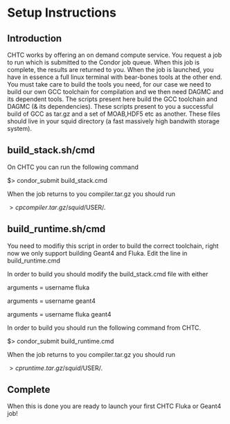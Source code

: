 Setup Instructions
=====================================================
Introduction
-----------------------------------------------------
CHTC works by offering an on demand compute service. You request a job to run which is
submitted to the Condor job queue. When this job is complete, the results are returned to
you. When the job is launched, you have in essence a full linux terminal with bear-bones
tools at the other end. You must take care to build the tools you need, for our case we need
to build our own GCC toolchain for compilation and we then need DAGMC and its dependent tools.
The scripts present here build the GCC toolchain and DAGMC (& its dependencies). These scripts
present to you a successful build of GCC as tar.gz and a set of MOAB,HDF5 etc as another. These files
should live in your squid directory (a fast massively high bandwith storage system).

build_stack.sh/cmd
-----------------------------------------------------
On CHTC you can run the following command

$> condor_submit build_stack.cmd

When the job returns to you compiler.tar.gz you should run

$> cp compiler.tar.gz /squid/$USER/.


build_runtime.sh/cmd
-----------------------------------------------------
You need to modifiy this script in order to build the correct toolchain, right now
we only support building Geant4 and Fluka. Edit the line in build_runtime.cmd

In order to build you should modify the build_stack.cmd file with either

  arguments = username fluka

  arguments = username geant4

  arguments = username fluka geant4

In order to build you should run the following command from CHTC.

  $> condor_submit build_runtime.cmd

When the job returns to you compiler.tar.gz you should run

  $> cp runtime.tar.gz /squid/$USER/.

Complete
----------------------------------------------------
When this is done you are ready to launch your first CHTC Fluka or Geant4 job!

